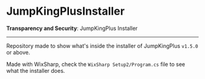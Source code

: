 # JumpKingPlusInstaller
 **Transparency and Security**: JumpKingPlus Installer



---



Repository made to show what's inside the installer of  JumpKingPlus `v1.5.0` or above.

Made with WixSharp, check the `WixSharp Setup2/Program.cs` file to see what the installer does.


